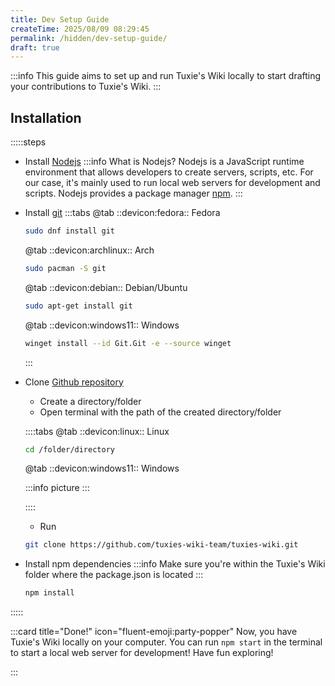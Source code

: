 ```yaml
---
title: Dev Setup Guide
createTime: 2025/08/09 08:29:45
permalink: /hidden/dev-setup-guide/
draft: true
---
```


:::info
This guide aims to set up and run Tuxie's Wiki locally to start drafting your contributions to Tuxie's Wiki.
:::

## Installation

:::::steps

- Install [Nodejs](https://nodejs.org/en)
  :::info What is Nodejs?
  Nodejs is a JavaScript runtime environment that allows developers to create servers, scripts, etc. For our case, it's mainly used to run local web servers for development and scripts. Nodejs provides a package manager [npm](https://www.npmjs.com/).
  :::

- Install [git](https://git-scm.com/)
  :::tabs
  @tab ::devicon:fedora:: Fedora

  ```bash
  sudo dnf install git
  ```

  @tab ::devicon:archlinux:: Arch

  ```bash
  sudo pacman -S git
  ```

  @tab ::devicon:debian:: Debian/Ubuntu

  ```bash
  sudo apt-get install git
  ```

  @tab ::devicon:windows11:: Windows

  ```bash
  winget install --id Git.Git -e --source winget
  ```

  :::

- Clone [Github repository](https://github.com/tuxies-wiki-team/tuxies-wiki)

  - Create a directory/folder
  - Open terminal with the path of the created directory/folder

  ::::tabs
  @tab ::devicon:linux:: Linux

  ```bash
  cd /folder/directory
  ```

  @tab ::devicon:windows11:: Windows

  :::info
  picture
  :::

  ::::

  - Run

  ```bash
  git clone https://github.com/tuxies-wiki-team/tuxies-wiki.git
  ```

- Install npm dependencies
  :::info
  Make sure you're within the Tuxie's Wiki folder where the package.json is located
  :::

  ```bash
  npm install
  ```

:::::

:::card title="Done!" icon="fluent-emoji:party-popper"
Now, you have Tuxie's Wiki locally on your computer. You can run `npm start` in the terminal to start a local web server for development! Have fun exploring!

:::
